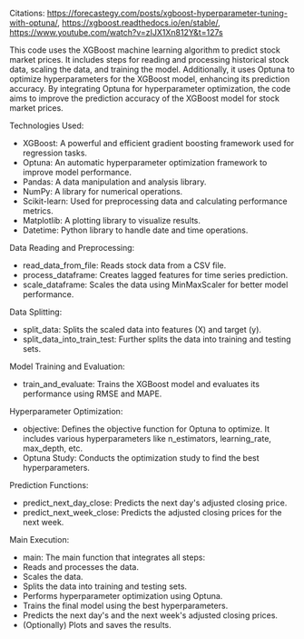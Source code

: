 Citations: https://forecastegy.com/posts/xgboost-hyperparameter-tuning-with-optuna/, https://xgboost.readthedocs.io/en/stable/, https://www.youtube.com/watch?v=zIJX1Xn812Y&t=127s

This code uses the XGBoost machine learning algorithm to predict stock market prices. It includes steps for reading and processing historical stock data, scaling the data, and training the model. Additionally, it uses Optuna to optimize hyperparameters for the XGBoost model, enhancing its prediction accuracy. By integrating Optuna for hyperparameter optimization, the code aims to improve the prediction accuracy of the XGBoost model for stock market prices.

Technologies Used:

* XGBoost: A powerful and efficient gradient boosting framework used for regression tasks.
* Optuna: An automatic hyperparameter optimization framework to improve model performance.
* Pandas: A data manipulation and analysis library.
* NumPy: A library for numerical operations.
* Scikit-learn: Used for preprocessing data and calculating performance metrics.
* Matplotlib: A plotting library to visualize results.
* Datetime: Python library to handle date and time operations.
  
Data Reading and Preprocessing:
* read_data_from_file: Reads stock data from a CSV file.
* process_dataframe: Creates lagged features for time series prediction.
* scale_dataframe: Scales the data using MinMaxScaler for better model performance.

Data Splitting:
* split_data: Splits the scaled data into features (X) and target (y).
* split_data_into_train_test: Further splits the data into training and testing sets.

Model Training and Evaluation:
* train_and_evaluate: Trains the XGBoost model and evaluates its performance using RMSE and MAPE.


Hyperparameter Optimization:
* objective: Defines the objective function for Optuna to optimize. It includes various hyperparameters like n_estimators, learning_rate, max_depth, etc.
* Optuna Study: Conducts the optimization study to find the best hyperparameters.

Prediction Functions:
* predict_next_day_close: Predicts the next day's adjusted closing price.
* predict_next_week_close: Predicts the adjusted closing prices for the next week.

Main Execution:
* main: The main function that integrates all steps:
* Reads and processes the data.
* Scales the data.
* Splits the data into training and testing sets.
* Performs hyperparameter optimization using Optuna.
* Trains the final model using the best hyperparameters.
* Predicts the next day's and the next week's adjusted closing prices.
* (Optionally) Plots and saves the results.

